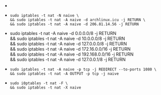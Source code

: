-
- ```
  sudo iptables -t nat -N naive \
  && sudo iptables -t nat -A naive -d archlinux.icu -j RETURN \
  && sudo iptables -t nat -A naive -d 206.81.14.56 -j RETURN
  ```
- sudo iptables -t nat -A naive -d 0.0.0.0/8 -j RETURN \
  && sudo iptables -t nat -A naive -d 10.0.0.0/8 -j RETURN \
  && sudo iptables -t nat -A naive -d 127.0.0.0/8 -j RETURN \
  && sudo iptables -t nat -A naive -d 172.16.0.0/16 -j RETURN \
  && sudo iptables -t nat -A naive -d 192.168.0.0/16 -j RETURN \
  && sudo iptables -t nat -A naive -d 127.0.0.1/8 -j RETURN
- ```
  sudo iptables -t nat -A naive -p tcp -j REDIRECT --to-ports 1080 \
  && sudo iptables -t nat -A OUTPUT -p tcp -j naive
  ```
- ```
  sudo i0ptables -t nat -F \
  && sudo iptables -t nat -X naive
  ```